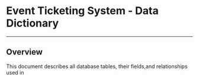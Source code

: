 # Event Ticketing System - Data Dictionary 
-----------------------------------------------
Overview
-----------------------------------------------------------------------------------
This document describes all database tables, their fields,and relationships used in 
